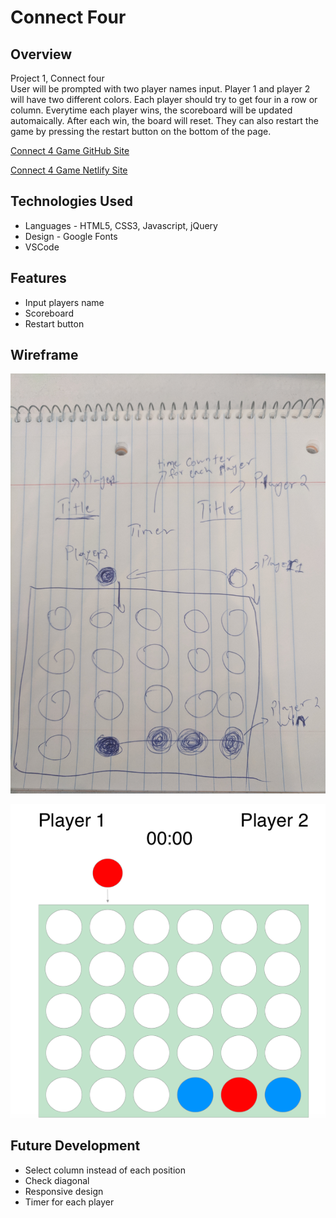 # Connect Four

## Overview

Project 1, Connect four </br>
User will be prompted with two player names input. Player 1 and player 2 will have two different colors.  Each player should try to get four in a row or column. Everytime each player wins, the scoreboard will be updated automaically. After each win, the board will reset.  They can also restart the game by pressing the restart button on the bottom of the page.

[Connect 4 Game GitHub Site](https://pages.git.generalassemb.ly/vithusan/P1-connect4/)


[Connect 4 Game  Netlify Site](hhttps://angry-villani-7b4a38.netlify.com/)

## Technologies Used
- Languages - HTML5, CSS3, Javascript, jQuery
- Design - Google Fonts
- VSCode

## Features
- Input players name
- Scoreboard
- Restart button

## Wireframe
![wireframe](/P1-wireframe.jpg)

![wireframe2](/wireframe.png)

## Future Development
- Select column instead of each position
- Check diagonal
- Responsive design
- Timer for each player
